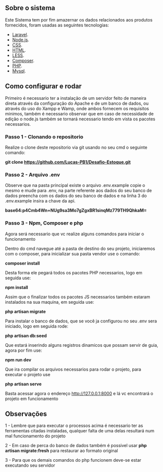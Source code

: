 ## Sobre o sistema

Este Sistema tem por fim amazernar os dados relacionados aos produtos fornecidos, foram usadas as seguintes tecnologias:

- [Laravel](https://laravel.com/docs/8.x).
- [Node.js](https://nodejs.org/en/).
- [CSS](https://developer.mozilla.org/pt-BR/docs/Web/CSS).
- [HTML](https://developer.mozilla.org/pt-BR/docs/Web/HTML).
- [LESS](https://lesscss.org/).
- [Composer](https://getcomposer.org/).
- [PHP](https://www.php.net/).
- [Mysql](https://www.mysql.com/).

## Como configurar e rodar

Primeiro é necessario ter a instalação de um servidor feito de maneira direta através da configuração do Apache e de um banco de dados, ou através do uso do Xampp e Wamp, onde ambos fornecem os requisitos minimos, também é necessario observar que em caso de necessidade de edição o node.js também se tornará necessario tendo em vista os pacotes necessarios.

### Passo 1 - Clonando o repositorio

Realize o clone deste repositorio via git usando no seu cmd o seguinte comando:

**git clone https://github.com/Lucas-PB1/Desafio-Estoque.git**

### Passo 2 - Arquivo .env

Observe que na pasta principal existe o arquivo .env.example copie o mesmo e mude para .env, na parte referente aos dados do seu banco de dados preencha com os dados do seu banco de dados e na linha 3 do .env.example insira a chave da api.

**base64:p4Cmb4Wn+NUg9sa3Mo7gZgxBR1sinqMz779TH9QhkaM=**

 ### Passo 3 - Npm, Composer e php

 Agora será necessario que vc realize alguns comandos para iniciar o funcionamento

 Dentro do cmd navegue até a pasta de destino do seu projeto, iniciaremos com o composer, para inicializar sua pasta vendor use o comando:
 
 **composer install**
 
 Desta forma ele pegará todos os pacotes PHP necessarios, logo em seguida use:

 **npm install**

 Assim que o finalizar todos os pacotes JS necessarios também estaram instalados na sua maquina, em seguida use:

 **php artisan migrate**

Para instalar o banco de dados, que se você ja configurou no seu .env sera iniciado, logo em seguida rode:

**php artisan db:seed**

Que estará inserindo alguns registros dinamicos que possam servir de guia, agora por fim use:

**npm run dev**

Que ira compilar os arquivos necessarios para rodar o projeto, para executar o projeto use

**php artisan serve**

Basta acessar agora o endereço http://127.0.0.1:8000 e lá vc encontrará o projeto em funcionamento


## Observações

1 - Lembre que para executar o processos acima é necessario ter as ferramentas citadas instaladas, qualquer falta de uma delas resultará num mal funcionamento do projeto

2 - Em caso de perca do banco de dados também é possivel usar **php artisan migrate:fresh** para restaurar ao formato original

3 - Para que os demais comandos do php funcionem deve-se estar executando seu servidor

